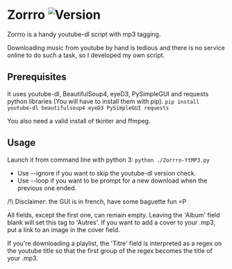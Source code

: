 # Zorrro ![Version](https://img.shields.io/github/v/release/raza6/Zorrro?include_prereleases)
Zorrro is a handy youtube-dl script with mp3 tagging.

Downloading music from youtube by hand is tedious and there is no service online to do such a task, so I developed my own script.

## Prerequisites
It uses youtube-dl, BeautifulSoup4, eyeD3, PySimpleGUI and requests python libraries (You will have to install them with pip).
`pip install youtube-dl beautifulsoup4 eyeD3 PySimpleGUI requests`

You also need a valid install of tkinter and ffmpeg.

## Usage
Launch it from command line with python 3: `python ./Zorrro-YtMP3.py`
* Use --ignore if you want to skip the youtube-dl version check.
* Use --loop if you want to be prompt for a new download when the previous one ended.

/!\ Disclaimer: the GUI is in french, have some baguette fun =P

All fields, except the first one, can remain empty.
Leaving the 'Album' field blank will set this tag to 'Autres'.
If you want to add a cover to your .mp3, put a link to an image in the cover field.

If you're downloading a playlist, the 'Titre' field is interpreted as a regex on the youtube title so that the first group of the regex becomes the title of your .mp3.
